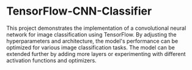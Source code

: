 # TensorFlow-CNN-Classifier
This project demonstrates the implementation of a convolutional neural network for image classification using TensorFlow. By adjusting the hyperparameters and architecture, the model's performance can be optimized for various image classification tasks. The model can be extended further by adding more layers or experimenting with different activation functions and optimizers.






